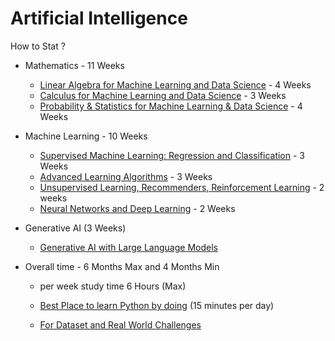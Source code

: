 # Artificial Intelligence

How to Stat ?

- Mathematics - 11 Weeks 
  - [Linear Algebra for Machine Learning and Data Science](https://www.coursera.org/learn/machine-learning-linear-algebra?specialization=mathematics-for-machine-learning-and-data-science) - 4 Weeks 
  - [Calculus for Machine Learning and Data Science](https://www.coursera.org/learn/machine-learning-calculus?specialization=mathematics-for-machine-learning-and-data-science) - 3 Weeks 
  - [Probability & Statistics for Machine Learning & Data Science](https://www.coursera.org/learn/machine-learning-probability-and-statistics?specialization=mathematics-for-machine-learning-and-data-science) - 4 Weeks 
   


- Machine Learning - 10 Weeks 
  - [Supervised Machine Learning: Regression and Classification](https://www.coursera.org/learn/machine-learning?specialization=machine-learning-introduction) - 3 Weeks 
  - [Advanced Learning Algorithms](https://www.coursera.org/specializations/machine-learning-introduction?utm_campaign=WebsiteCourses-MLS-TopButton-mls-launch-2022&utm_medium=institutions&utm_source=deeplearning-ai#:~:text=Advanced%20Learning%20Algorithms) - 3 Weeks
  - [Unsupervised Learning, Recommenders, Reinforcement Learning](https://www.coursera.org/learn/unsupervised-learning-recommenders-reinforcement-learning?specialization=machine-learning-introduction) - 2 weeks
  - [Neural Networks and Deep Learning](https://www.coursera.org/learn/neural-networks-deep-learning?specialization=deep-learning) - 2 Weeks
 


- Generative AI (3 Weeks)
  - [Generative AI with Large Language Models](https://www.coursera.org/learn/generative-ai-with-llms?utm_campaign=WebsiteCoursesGAIA&utm_medium=institutions&utm_source=deeplearning-ai#modules)


- Overall time - 6 Months Max and 4 Months Min 
  - per week study time 6 Hours (Max) 



  - [Best Place to learn Python by doing](https://learnpython.org/) (15 minutes per day)
  - [For Dataset and Real World Challenges](https://www.kaggle.com/competitions)
